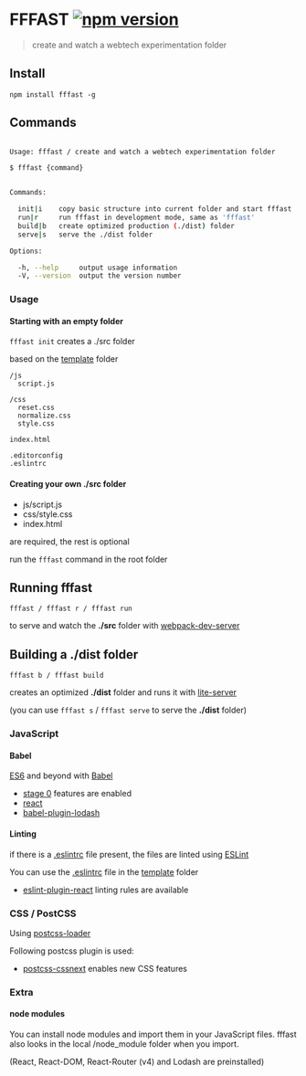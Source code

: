 # FFFAST [![npm version](https://badge.fury.io/js/fffast.svg)](https://badge.fury.io/js/fffast)

> create and watch a webtech experimentation folder

## Install

```
npm install fffast -g
```

## Commands

```bash

Usage: fffast / create and watch a webtech experimentation folder

$ fffast {command}


Commands:

  init|i    copy basic structure into current folder and start fffast
  run|r     run fffast in development mode, same as 'fffast'
  build|b   create optimized production (./dist) folder
  serve|s   serve the ./dist folder

Options:

  -h, --help     output usage information
  -V, --version  output the version number

```

### Usage

#### Starting with an empty folder

`fffast init` creates a ./src folder

based on the [template](/template) folder

```
/js
  script.js

/css
  reset.css
  normalize.css
  style.css

index.html

.editorconfig
.eslintrc

```

#### Creating your own ./src folder


- js/script.js
- css/style.css
- index.html

are required, the rest is optional

run the `fffast` command in the root folder

## Running fffast

`fffast / fffast r / fffast run`

to serve and watch the **./src** folder with [webpack-dev-server](https://github.com/webpack/webpack-dev-server)

## Building a ./dist folder

`fffast b / fffast build`

 creates an optimized **./dist** folder and runs it with [lite-server](https://github.com/johnpapa/lite-server)

 (you can use `fffast s` / `fffast serve` to serve the **./dist** folder)

### JavaScript

#### Babel

[ES6](http://exploringjs.com/) and beyond with [Babel](https://github.com/babel/babel)

- [stage 0](http://babeljs.io/docs/plugins/preset-stage-0/) features are enabled
- [react](http://babeljs.io/docs/plugins/preset-react/)
- [babel-plugin-lodash](https://github.com/lodash/babel-plugin-lodash)

#### Linting

if there is a [.eslintrc](http://eslint.org/docs/user-guide/configuring.html) file present, the files are linted using [ESLint](https://github.com/eslint/eslint)

You can use the [.eslintrc](template/.eslintrc) file in the [template](/template) folder

- [eslint-plugin-react](https://github.com/yannickcr/eslint-plugin-react) linting rules are available

### CSS / PostCSS

Using [postcss-loader](https://github.com/postcss/postcss-loader)

Following postcss plugin is used:

- [postcss-cssnext](https://github.com/MoOx/postcss-cssnext) enables new CSS features


### Extra

#### node modules

You can install node modules and import them in your JavaScript files.
fffast also looks in the local /node_module folder when you import.

(React, React-DOM, React-Router (v4) and Lodash are preinstalled)
